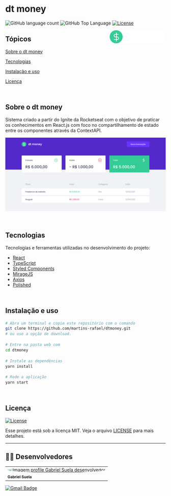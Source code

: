 # dt money

<p>
  <img alt="GitHub language count" src="https://img.shields.io/github/languages/count/martins-rafael/dtmoney?color=ff512f&style=flat-square">
  <img alt="GitHub Top Language" src="https://img.shields.io/github/languages/top/martins-rafael/dtmoney?color=ff512f&style=flat-square">
  <a href="https://opensource.org/licenses/MIT">
    <img alt="License" src="https://img.shields.io/badge/license-MIT-ff512f?style=flat-square">
  </a>
  
</p>

<img align="right" src="src/assets/logo.svg" width="35%" alt="dt money">

## Tópicos 

[Sobre o dt money](#sobre-o-dt-money)

[Tecnologias](#tecnologias)

[Instalação e uso](#instalação-e-uso)

[Licença](#licença)

<br>

## Sobre o dt money

Sistema criado a partir do Ignite da Rocketseat com o objetivo de praticar os conhecimentos em React.js com foco no compartilhamento de estado entre os componentes através da ContextAPI.

![Screenshot 2021-08-17 at 15-13-51 dtmoney](https://raw.githubusercontent.com/Gabrielcsg19/dt-money/master/assets/cover-img.png)

<br>


## Tecnologias

Tecnologias e ferramentas utilizadas no desenvolvimento do projeto:

- [React](https://reactjs.org/)
- [TypeScript](https://www.typescriptlang.org/)
- [Styled Components](https://styled-components.com/)
- [MirageJS](https://miragejs.com/)
- [Axios](https://github.com/axios/axios)
- [Polished](https://polished.js.org/)

<br>

## Instalação e uso

```bash
# Abra um terminal e copie este repositório com o comando
git clone https://github.com/martins-rafael/dtmoney.git
# ou use a opção de download.

# Entre na pasta web com 
cd dtmoney

# Instale as dependências
yarn install

# Rode a aplicação
yarn start
```

<br>


## Licença
<a href="https://opensource.org/licenses/MIT">
    <img alt="License" src="https://img.shields.io/badge/license-MIT-ff512f?style=flat-square">
</a>

<br>

Esse projeto está sob a licença MIT. Veja o arquivo [LICENSE](/LICENSE) para mais detalhes.

---

<h2 id="desenvolvedores">👨‍💻 Desenvolvedores</h2>
<table>
  <td><a href="https://github.com/gabriel-suela"><img style="border-radius: 50%;" src="https://avatars.githubusercontent.com/u/96388423?v=4" width="100px;" alt="Imagem profile Gabriel Suela desenvolvedor"/><br /><sub><b> Gabriel Suela </b></sub></a><br /> 
    </table>


[![Gmail Badge](https://img.shields.io/badge/-gscsuela@gmail.com-ff512f?style=flat-square&logo=Gmail&logoColor=white&link=mailto:rafaeldcmartins@gmail.com)](mailto:rafaeldcmartins@gmail.com)
